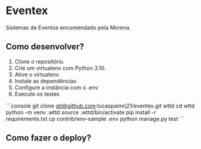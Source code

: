 # Eventex

Sistemas de Eventos encomendado pela Morena.

## Como desenvolver?

1. Clone o repositório.
2. Crie um virtualenv com Python 3.10.
3. Ative o virtualenv.
4. Instale as dependências  
5. Configure a instância com o .env
6. Execute os testes

´´´console
git clone git@github.com:lucaspaimrj21/eventex.git wttd
cd wttd
python -m venv .wttd
source .wttd/bin/activate
pip install -r requirements.txt
cp contrib/env-sample .env
python manage.py test
´´´

## Como fazer o deploy?